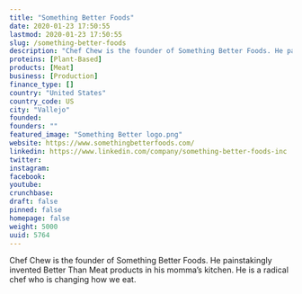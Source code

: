 ```yaml
---
title: "Something Better Foods"
date: 2020-01-23 17:50:55
lastmod: 2020-01-23 17:50:55
slug: /something-better-foods
description: "Chef Chew is the founder of Something Better Foods. He painstakingly invented Better Than Meat products in his momma’s kitchen. He is a radical chef who is changing how we eat."
proteins: [Plant-Based]
products: [Meat]
business: [Production]
finance_type: []
country: "United States"
country_code: US
city: "Vallejo"
founded: 
founders: ""
featured_image: "Something Better logo.png"
website: https://www.somethingbetterfoods.com/
linkedin: https://www.linkedin.com/company/something-better-foods-inc
twitter: 
instagram: 
facebook: 
youtube: 
crunchbase: 
draft: false
pinned: false
homepage: false
weight: 5000
uuid: 5764
---
```

Chef Chew is the founder of Something Better Foods. He painstakingly invented Better Than Meat products in his momma’s kitchen. He is a radical chef who is changing how we eat.
